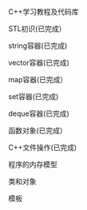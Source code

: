 C++学习教程及代码库

STL初识(已完成）

string容器(已完成)

vector容器(已完成)

map容器(已完成）

set容器(已完成)

deque容器(已完成)

函数对象(已完成）

C++文件操作(已完成)

程序的内存模型

类和对象

模板